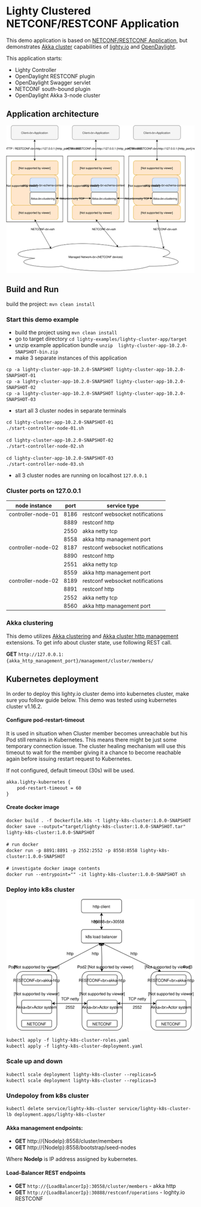 # Lighty Clustered NETCONF/RESTCONF Application

This demo application is based on [NETCONF/RESTCONF Application](../lighty-community-restconf-netconf-app/README.md), but 
demonstrates [Akka cluster](https://doc.akka.io/docs/akka/current/cluster-usage.html) capabilities of [lighty.io](https://github.com/PantheonTechnologies/lighty-core) and [OpenDaylight](https://www.opendaylight.org/). 

This application starts:
* Lighty Controller
* OpenDaylight RESTCONF plugin
* OpenDaylight Swagger servlet
* NETCONF south-bound plugin
* OpenDaylight Akka 3-node cluster

## Application architecture
![Application Architecture](docs/app-architecture.svg)

## Build and Run
build the project: ```mvn clean install```

### Start this demo example
* build the project using ```mvn clean install```
* go to target directory ```cd lighty-examples/lighty-cluster-app/target``` 
* unzip example application bundle ```unzip  lighty-cluster-app-10.2.0-SNAPSHOT-bin.zip```
* make 3 separate instances of this application 
```
cp -a lighty-cluster-app-10.2.0-SNAPSHOT lighty-cluster-app-10.2.0-SNAPSHOT-01
cp -a lighty-cluster-app-10.2.0-SNAPSHOT lighty-cluster-app-10.2.0-SNAPSHOT-02
cp -a lighty-cluster-app-10.2.0-SNAPSHOT lighty-cluster-app-10.2.0-SNAPSHOT-03
```
* start all 3 cluster nodes in separate terminals 
```
cd lighty-cluster-app-10.2.0-SNAPSHOT-01
./start-controller-node-01.sh

cd lighty-cluster-app-10.2.0-SNAPSHOT-02
./start-controller-node-02.sh

cd lighty-cluster-app-10.2.0-SNAPSHOT-03
./start-controller-node-03.sh
```
* all 3 cluster nodes are running on localhost ``127.0.0.1``

### Cluster ports on 127.0.0.1
| node instance      | port | service type                     |
|--------------------|------|----------------------------------|
| controller-node-01 | 8186 | restconf websocket notifications |
|                    | 8889 | restconf http                    |
|                    | 2550 | akka netty tcp                   |
|                    | 8558 | akka http management port        |
| controller-node-02 | 8187 | restconf websocket notifications |
|                    | 8890 | restconf http                    |
|                    | 2551 | akka netty tcp                   |
|                    | 8559 | akka http management port        |
| controller-node-02 | 8189 | restconf websocket notifications |
|                    | 8891 | restconf http                    |
|                    | 2552 | akka netty tcp                   |
|                    | 8560 | akka http management port        |

### Akka clustering
This demo utilizes [Akka clustering](https://doc.akka.io/docs/akka/current/cluster-usage.html)
and [Akka cluster http management](https://doc.akka.io/docs/akka-management/current/cluster-http-management.html) extensions.
To get info about cluster state, use following REST call.

__GET__ ``http://127.0.0.1:{akka_http_management_port}/management/cluster/members/``

## Kubernetes deployment
In order to deploy this lighty.io cluster demo into kubernetes cluster, make sure you follow guide below.
This demo was tested using kubernetes cluster v1.16.2.

#### Configure pod-restart-timeout
It is used in situation when Cluster member becomes unreachable but his Pod still remains in Kubernetes.
This means there might be just some temporary connection issue.
The cluster healing mechanism will use this timeout to wait for the member giving it a chance to become reachable again
before issuing restart request to Kubernetes.

If not configured, default timeout (30s) will be used.
```
akka.lighty-kubernetes {
    pod-restart-timeout = 60
}
```
#### Create docker image
```
docker build . -f Dockerfile.k8s -t lighty-k8s-cluster:1.0.0-SNAPSHOT
docker save --output="target/lighty-k8s-cluster:1.0.0-SNAPSHOT.tar" lighty-k8s-cluster:1.0.0-SNAPSHOT

# run docker
docker run -p 8891:8891 -p 2552:2552 -p 8558:8558 lighty-k8s-cluster:1.0.0-SNAPSHOT

# investigate docker image contents
docker run --entrypoint="" -it lighty-k8s-cluster:1.0.0-SNAPSHOT sh
```

### Deploy into k8s cluster
![k8s deployment](docs/app-k8s-deployment.svg)
```
kubectl apply -f lighty-k8s-cluster-roles.yaml
kubectl apply -f lighty-k8s-cluster-deployment.yaml
```
### Scale up and down
```
kubectl scale deployment lighty-k8s-cluster --replicas=5
kubectl scale deployment lighty-k8s-cluster --replicas=3
```

### Undepoloy from k8s cluster
```
kubectl delete service/lighty-k8s-cluster service/lighty-k8s-cluster-lb deployment.apps/lighty-k8s-cluster
```

#### Akka management endpoints:
* __GET__ http://{NodeIp}:8558/cluster/members
* __GET__ http://{NodeIp}:8558/bootstrap/seed-nodes

Where __NodeIp__ is IP address assigned by kubernetes.

#### Load-Balancer REST endpoints  
* __GET__ ``http://{LoadBalancerIp}:30558/cluster/members`` - akka http
* __GET__ ``http://{LoadBalancerIp}:30888/restconf/operations`` - loghty.io RESTCONF 
